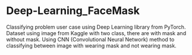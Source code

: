 # Deep-Learning_FaceMask
Classifying problem user case using Deep Learning library from PyTorch. Dataset using image from Kaggle with two class, there are with mask and without mask. Using CNN (Convolutional Neural Network) method to classifying between image with wearing mask and not wearing mask.
